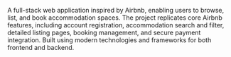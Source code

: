 A full-stack web application inspired by Airbnb, enabling users to browse, list, and book accommodation spaces. The project replicates core Airbnb features, including account registration, accommodation search and filter, detailed listing pages, booking management, and secure payment integration. Built using modern technologies and frameworks for both frontend and backend.
